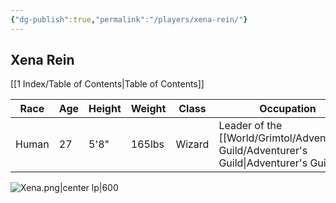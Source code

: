 ```yaml
---
{"dg-publish":true,"permalink":"/players/xena-rein/"}
---
```


## Xena Rein
[[1 Index/Table of Contents\|Table of Contents]]

| Race  | Age | Height | Weight | Class  | Occupation                           | Allignment      | Pronouns | Gender | Languages                            | God    |
| ----- | --- | ------ | ------ | ------ | ------------------------------------ | --------------- | -------- | ------ | ------------------------------------ | ------ |
| Human | 27  | 5'8"   | 165lbs | Wizard | Leader of the [[World/Grimtol/Adventurer's Guild/Adventurer's Guild\|Adventurer's Guild]] | Chaotic Neutral | He/Him   | Male   | Common, Thieves' Cant, Sign Language | Wealth |

![Xena.png|center lp|600](/img/user/Z_Templates/Xena.png)
